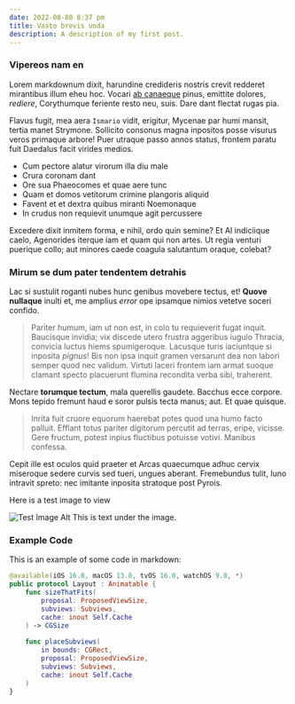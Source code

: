 ```yaml
---
date: 2022-08-08 8:37 pm
title: Vasto brevis unda
description: A description of my first post.
---
```

### Vipereos nam en

Lorem markdownum dixit, harundine credideris nostris crevit redderet mirantibus
illum eheu hoc. Vocari [ab canaeque](http://comitante.net/prima) pinus, emittite
dolores, *rediere*, Corythumque feriente resto neu, suis. Dare dant flectat
rugas pia.

Flavus fugit, mea aera `Ismario` vidit, erigitur, Mycenae par humi mansit, tertia
manet Strymone. Sollicito consonus magna inpositos posse visurus veros primaque
arbore! Puer utraque passo annos status, frontem paratu fuit Daedalus facit
virides medios.

- Cum pectore alatur virorum illa diu male
- Crura coronam dant
- Ore sua Phaeocomes et quae aere tunc
- Quam et domos vetitorum crimine plangoris aliquid
- Favent et et dextra quibus miranti Noemonaque
- In crudus non requievit unumque agit percussere

Excedere dixit inmitem forma, e nihil, ordo quin semine? Et AI indiciique caelo,
Agenorides iterque iam et quam qui non artes. Ut regia venturi puerique collo;
aut minores caede coagula salutantum oraque, colebat?

### Mirum se dum pater tendentem detrahis

Lac si sustulit roganti nubes hunc genibus movebere tectus, et! **Quove
nullaque** inulti et, me amplius *error* ope ipsamque nimios vetetve soceri
confido.

> Pariter humum, iam ut non est, in colo tu requieverit fugat inquit. Baucisque
> invidia; vix discede utero frustra aggeribus iugulo Thracia, convicia luctus
> hiems spumigeroque. Lacusque turis iaciuntque si inposita *pignus*! Bis non
> ipsa inquit gramen versarunt dea non labori semper quod nec validum. Virtuti
> laceri frontem iam armat suoque clamant specto placuerunt flumina recondita
> verba sibi, traherent.

Nectare **torumque tectum**, mala querellis gaudete. Bacchus ecce corpore. Mons
tepido fremunt haud e soror pulsis tecta manus; aut. Et quae quisque.

> Inrita fuit cruore equorum haerebat potes quod una humo facto palluit. Efflant
> totus pariter digitorum percutit ad terras, eripe, vicisse. Gere fructum,
> potest inpius fluctibus potuisse votivi. Manibus confessa.

Cepit ille est oculos quid praeter et Arcas quaecumque adhuc cervix miseroque
sedere curvis sed tueri, ungues aberant. Fremebundus tulit, Iuno intravit
spreto: nec imitante inposita stratoque post Pyrois.

Here is a test image to view

![Test Image Alt](../../images/tree.jpeg)
This is text under the image.

### Example Code

This is an example of some code in markdown:

```swift
@available(iOS 16.0, macOS 13.0, tvOS 16.0, watchOS 9.0, *)
public protocol Layout : Animatable {
    func sizeThatFits(
        proposal: ProposedViewSize,
        subviews: Subviews,
        cache: inout Self.Cache
    ) -> CGSize
    
    func placeSubviews(
        in bounds: CGRect,
        proposal: ProposedViewSize,
        subviews: Subviews,
        cache: inout Self.Cache
    ) 
}
```
